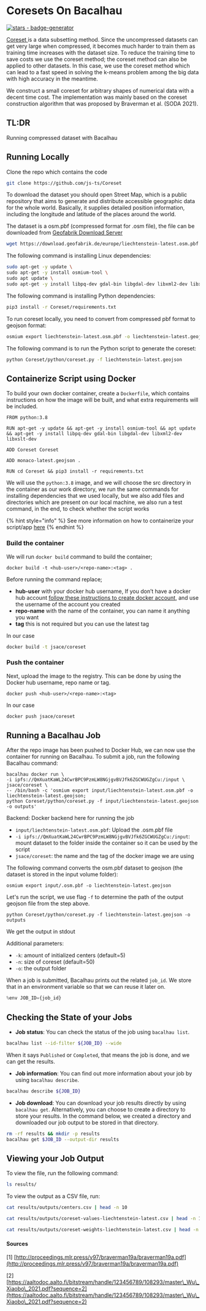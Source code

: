 # Coresets On Bacalhau

[![stars - badge-generator](https://img.shields.io/github/stars/bacalhau-project/bacalhau?style=social)](https://github.com/bacalhau-project/bacalhau)

[Coreset ](https://arxiv.org/abs/2011.09384)is a data subsetting method. Since the uncompressed datasets can get very large when compressed, it becomes much harder to train them as training time increases with the dataset size. To reduce the training time to save costs we use the coreset method; the coreset method can also be applied to other datasets. In this case, we use the coreset method which can lead to a fast speed in solving the k-means problem among the big data with high accuracy in the meantime.

We construct a small coreset for arbitrary shapes of numerical data with a decent time cost. The implementation was mainly based on the coreset construction algorithm that was proposed by Braverman et al. (SODA 2021).

## TL:DR

Running compressed dataset with Bacalhau

## Running Locally

Clone the repo which contains the code

```bash
git clone https://github.com/js-ts/Coreset
```

To download the dataset you should open Street Map, which is a public repository that aims to generate and distribute accessible geographic data for the whole world. Basically, it supplies detailed position information, including the longitude and latitude of the places around the world.

The dataset is a osm.pbf (compressed format for .osm file), the file can be downloaded from [Geofabrik Download Server](https://download.geofabrik.de/)

```bash
wget https://download.geofabrik.de/europe/liechtenstein-latest.osm.pbf -o liechtenstein-latest.osm.pbf
```

The following command is installing Linux dependencies:

```bash
sudo apt-get -y update \
sudo apt-get -y install osmium-tool \
sudo apt update \
sudo apt-get -y install libpq-dev gdal-bin libgdal-dev libxml2-dev libxslt-dev
```

The following command is installing Python dependencies:

```bash
pip3 install -r Coreset/requirements.txt
```

To run coreset locally, you need to convert from compressed pbf format to geojson format:

```bash
osmium export liechtenstein-latest.osm.pbf -o liechtenstein-latest.geojson
```

The following command is to run the Python script to generate the coreset:

```bash
python Coreset/python/coreset.py -f liechtenstein-latest.geojson
```

## Containerize Script using Docker

To build your own docker container, create a `Dockerfile`, which contains instructions on how the image will be built, and what extra requirements will be included.

```
FROM python:3.8

RUN apt-get -y update && apt-get -y install osmium-tool && apt update && apt-get -y install libpq-dev gdal-bin libgdal-dev libxml2-dev libxslt-dev

ADD Coreset Coreset

ADD monaco-latest.geojson .

RUN cd Coreset && pip3 install -r requirements.txt
```

We will use the `python:3.8` image, and we will choose the src directory in the container as our work directory, we run the same commands for installing dependencies that we used locally, but we also add files and directories which are present on our local machine, we also run a test command, in the end, to check whether the script works

{% hint style="info" %}
See more information on how to containerize your script/app [here](https://docs.docker.com/get-started/02\_our\_app/)
{% endhint %}

### Build the container

We will run `docker build` command to build the container;

```
docker build -t <hub-user>/<repo-name>:<tag> .
```

Before running the command replace;

* **hub-user** with your docker hub username, If you don’t have a docker hub account [follow these instructions to create docker account](https://docs.docker.com/docker-id/), and use the username of the account you created
* **repo-name** with the name of the container, you can name it anything you want
* **tag** this is not required but you can use the latest tag

In our case

```bash
docker build -t jsace/coreset
```

### Push the container

Next, upload the image to the registry. This can be done by using the Docker hub username, repo name or tag.

```
docker push <hub-user>/<repo-name>:<tag>
```

In our case

```bash
docker push jsace/coreset
```

## Running a Bacalhau Job

After the repo image has been pushed to Docker Hub, we can now use the container for running on Bacalhau. To submit a job, run the following Bacalhau command:

```
bacalhau docker run \
-i ipfs://QmXuatKaWL24CwrBPC9PzmLW8NGjgvBVJfk6ZGCWUGZgCu:/input \
jsace/coreset \
-- /bin/bash -c 'osmium export input/liechtenstein-latest.osm.pbf -o liechtenstein-latest.geojson;
python Coreset/python/coreset.py -f input/liechtenstein-latest.geojson -o outputs'
```

Backend: Docker backend here for running the job

* `input/liechtenstein-latest.osm.pbf`: Upload the .osm.pbf file
* `-i ipfs://QmXuatKaWL24CwrBPC9PzmLW8NGjgvBVJfk6ZGCWUGZgCu:/input`: mount dataset to the folder inside the container so it can be used by the script
* `jsace/coreset`: the name and the tag of the docker image we are using

The following command converts the osm.pbf dataset to geojson (the dataset is stored in the input volume folder):

```
osmium export input/.osm.pbf -o liechtenstein-latest.geojson
```

Let's run the script, we use flag `-f` to determine the path of the output geojson file from the step above.

```
python Coreset/python/coreset.py -f liechtenstein-latest.geojson -o outputs
```

We get the output in stdout

Additional parameters:

* `-k`: amount of initialized centers (default=5)
* `-n`: size of coreset (default=50)
* `-o`: the output folder

When a job is submitted, Bacalhau prints out the related `job_id`. We store that in an environment variable so that we can reuse it later on.

```python
%env JOB_ID={job_id}
```

## Checking the State of your Jobs

* **Job status**: You can check the status of the job using `bacalhau list`.

```bash
bacalhau list --id-filter ${JOB_ID} --wide
```

When it says `Published` or `Completed`, that means the job is done, and we can get the results.

* **Job information**: You can find out more information about your job by using `bacalhau describe`.

```bash
bacalhau describe ${JOB_ID}
```

* **Job download**: You can download your job results directly by using `bacalhau get`. Alternatively, you can choose to create a directory to store your results. In the command below, we created a directory and downloaded our job output to be stored in that directory.

```bash
rm -rf results && mkdir -p results
bacalhau get $JOB_ID --output-dir results
```

## Viewing your Job Output

To view the file, run the following command:

```bash
ls results/
```

To view the output as a CSV file, run:

```bash
cat results/outputs/centers.csv | head -n 10
```

```bash
cat results/outputs/coreset-values-liechtenstein-latest.csv | head -n 10
```

```bash
cat results/outputs/coreset-weights-liechtenstein-latest.csv | head -n 10
```

#### Sources

\[1] [http://proceedings.mlr.press/v97/braverman19a/braverman19a.pdf](http://proceedings.mlr.press/v97/braverman19a/braverman19a.pdf)

\[2][https://aaltodoc.aalto.fi/bitstream/handle/123456789/108293/master\_Wu\_Xiaobo\_2021.pdf?sequence=2](https://aaltodoc.aalto.fi/bitstream/handle/123456789/108293/master\_Wu\_Xiaobo\_2021.pdf?sequence=2)
